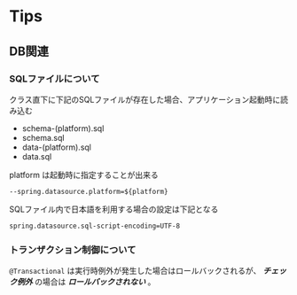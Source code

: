 # Tips

## DB関連

### SQLファイルについて

クラス直下に下記のSQLファイルが存在した場合、アプリケーション起動時に読み込む

- schema-(platform).sql
- schema.sql
- data-(platform).sql
- data.sql

platform は起動時に指定することが出来る

```
--spring.datasource.platform=${platform}
```

SQLファイル内で日本語を利用する場合の設定は下記となる

```
spring.datasource.sql-script-encoding=UTF-8
```

### トランザクション制御について

`@Transactional` は実行時例外が発生した場合はロールバックされるが、 ***チェック例外*** の場合は ***ロールバックされない*** 。